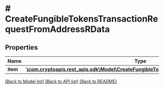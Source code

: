 # # CreateFungibleTokensTransactionRequestFromAddressRData

## Properties

Name | Type | Description | Notes
------------ | ------------- | ------------- | -------------
**item** | [**\com.cryptoapis.rest_apis.sdk\Model\CreateFungibleTokensTransactionRequestFromAddressRI**](CreateFungibleTokensTransactionRequestFromAddressRI.md) |  |

[[Back to Model list]](../../README.md#models) [[Back to API list]](../../README.md#endpoints) [[Back to README]](../../README.md)
